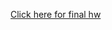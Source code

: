 [Click here for final hw](https://github.com/karinakozarova/Ubisoft-Asteroids-Homework/tree/master/Final%20Homework/final%20asteroids%20homework)
